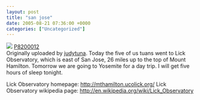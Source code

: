 ```yaml
---
layout: post
title: "san jose"
date: 2005-08-21 07:36:00 +0000
categories: ["Uncategorized"]
---
```


![](http://photos32.flickr.com/35770688_d71cb994f0_m.jpg) 
   [P8200012](http://www.flickr.com/photos/judytuna/35770688/)  
  Originally uploaded by [judytuna](http://www.flickr.com/people/judytuna/). Today the five of us tuans went to Lick Observatory, which is east of San Jose, 26 miles up to the top of Mount Hamilton. Tomorrow we are going to Yosemite for a day trip. I will get five hours of sleep tonight.

Lick Observatory homepage: http://mthamilton.ucolick.org/ 
Lick Observatory wikipedia page: http://en.wikipedia.org/wiki/Lick_Observatory